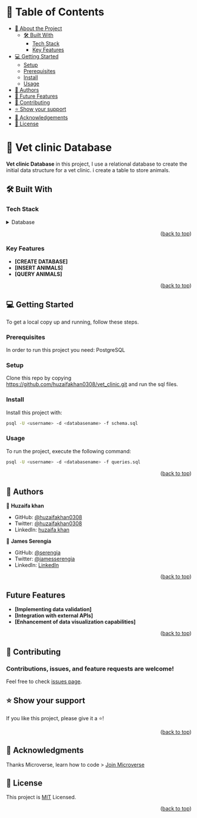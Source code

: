 # 📗 Table of Contents

- [📖 About the Project](#about-project)
  - [🛠 Built With](#built-with)
    - [Tech Stack](#tech-stack)
    - [Key Features](#key-features)
- [💻 Getting Started](#getting-started)
  - [Setup](#setup)
  - [Prerequisites](#prerequisites)
  - [Install](#install)
  - [Usage](#usage)
- [👥 Authors](#authors)
- [🔭 Future Features](#future-features)
- [🤝 Contributing](#contributing)
- [⭐️ Show your support](#support)
- [🙏 Acknowledgements](#acknowledgements)
- [📝 License](#license)

# 📖 Vet clinic Database <a name="about-project"></a>

**Vet clinic Database** in this project, I use a relational database to create the initial data structure for a vet clinic. i create a table to store animals.

## 🛠 Built With <a name="built-with"></a>

### Tech Stack <a name="tech-stack"></a>

<details>
<summary>Database</summary>
<ul><li>Postgresql</li></ul>
</details>

<p align="right">(<a href="#readme-top">back to top</a>)</p>

### Key Features <a name="key-features"></a>

- **[CREATE DATABASE]**
- **[INSERT ANIMALS]**
- **[QUERY ANIMALS]**

<p align="right">(<a href="#readme-top">back to top</a>)</p>

## 💻 Getting Started <a name="getting-started"></a>

To get a local copy up and running, follow these steps.

### Prerequisites

In order to run this project you need: PostgreSQL

### Setup

Clone this repo by copying https://github.com/huzaifakhan0308/vet_clinic.git
and run the sql files.

### Install

Install this project with:

```sh
psql -U <username> -d <databasename> -f schema.sql
```

### Usage

To run the project, execute the following command:

```sh
psql -U <username> -d <databasename> -f queries.sql
```

<p align="right">(<a href="#readme-top">back to top</a>)</p>

## 👥 Authors <a name="author"></a>

👤 **Huzaifa khan**

- GitHub: [@huzaifakhan0308](https://github.com/huzaifakhan0308)
- Twitter: [@huzaifakhan0308](https://twitter.com/home?lang=en)
- LinkedIn: [huzaifa khan](https://www.linkedin.com/in/huzaifa-khan-938140256/)

👤 **James Serengia**

- GitHub: [@serengia](https://github.com/serengia)
- Twitter: [@jamesserengia](https://twitter.com/jamesserengia)
- LinkedIn: [LinkedIn](https://linkedin.com/in/james-serengia)

<p align="right">(<a href="#readme-top">back to top</a>)</p>

## Future Features <a name="key-features"></a>

- **[Implementing data validation]**
- **[Integration with external APIs]**
- **[Enhancement of data visualization capabilities]**

<p align="right">(<a href="#readme-top">back to top</a>)</p>

## 🤝 Contributing <a name="contributing"></a>

### Contributions, issues, and feature requests are welcome!

Feel free to check [issues page](https://github.com/huzaifakhan0308/vet_clinic/issues).

## ⭐️ Show your support <a name="support"></a>

If you like this project, please give it a ⭐️!

<p align="right">(<a href="#readme-top">back to top</a>)</p>

## 🙏 Acknowledgments <a name="acknowledgements"></a>

Thanks Microverse, learn how to code > [Join Microverse](https://www.microverse.org/?grsf=9m3hq6)

## 📝 License <a name="license"></a>

This project is [MIT](./LICENSE) Licensed.

<p align="right">(<a href="#readme-top">back to top</a>)</p>
